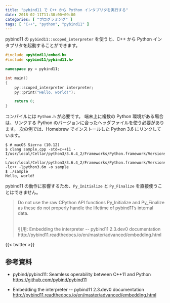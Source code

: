 ```yaml
---
title: "pybind11 で C++ から Python インタプリタを実行する"
date: 2018-02-11T11:30:00+09:00
categories: [ "プログラミング" ]
tags: [ "C++", "python", "pybind11" ]
---
```


pybind11 の ```pybind11::scoped_interpreter``` を使うと、C++ から Python インタプリタを起動することができます。

```cpp
#include <pybind11/embed.h>
#include <pybind11/pybind11.h>

namespace py = pybind11;

int main()
{
    py::scoped_interpreter interpreter;
    py::print("Hello, world!");

    return 0;
}
```

コンパイルには ```Python.h``` が必要です。
端末上に複数の Python 環境がある場合は、リンクする Python のバージョンに合ったヘッダファイルを使う必要があります。
次の例では、Homebrew でインストールした Python 3.6 にリンクしています。

```shell
$ # macOS Sierra (10.12)
$ clang sample.cpp -std=c++11 -I/usr/local/Cellar/python3/3.6.4_2/Frameworks/Python.framework/Versions/3.6/include/python3.6m -L/usr/local/Cellar/python3/3.6.4_2/Frameworks/Python.framework/Versions/3.6/lib -lc++ -lpython3.6m -o sample
$ ./sample
Hello, world!
```

pybind11 の動作に影響するため、```Py_Initialize``` と ```Py_Finalize``` を直接使うことはできません。

> Do not use the raw CPython API functions Py_Initialize and Py_Finalize as these do not properly handle the lifetime of pybind11’s internal data.
>
> <br />
> 引用: Embedding the interpreter -- pybind11 2.3.dev0 documentation<br />
> <span style="word-break: break-all;">
> http://pybind11.readthedocs.io/en/master/advanced/embedding.html
> </span>

{{< twitter >}}

## 参考資料
- pybind/pybind11: Seamless operability between C++11 and Python<br />
  <span style="word-break: break-all;">
  https://github.com/pybind/pybind11
  </span>

- Embedding the interpreter -- pybind11 2.3.dev0 documentation<br />
  <span style="word-break: break-all;">
  http://pybind11.readthedocs.io/en/master/advanced/embedding.html
  </span>
